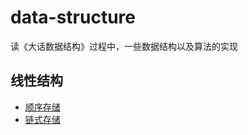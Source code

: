 # data-structure
读《大话数据结构》过程中，一些数据结构以及算法的实现
## 线性结构
* [顺序存储](https://github.com/MyGodot/data-structure/blob/master/Seq_List.cpp)
* [链式存储](https://github.com/MyGodot/data-structure/blob/master/Chain_List.cpp)
